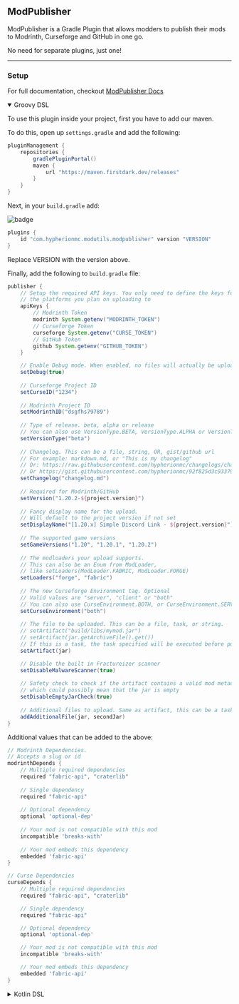 ## ModPublisher

ModPublisher is a Gradle Plugin that allows modders to publish their mods to Modrinth, Curseforge and GitHub in one go.

No need for separate plugins, just one!

---

### Setup

For full documentation, checkout [ModPublisher Docs](https://modpublisher.fdd-docs.com/)

<details open="open"><summary>Groovy DSL</summary>

To use this plugin inside your project, first you have to add our maven.

To do this, open up `settings.gradle` and add the following:

```groovy
pluginManagement {
    repositories {
        gradlePluginPortal()
        maven {
            url "https://maven.firstdark.dev/releases"
        }
    }
}
```

Next, in your `build.gradle` add:

![badge](https://maven.firstdarkdev.xyz/api/badge/latest/releases/com/hypherionmc/modutils/modpublisher?color=40c14a&name=modpublisher)

```groovy
plugins {
    id "com.hypherionmc.modutils.modpublisher" version "VERSION"
}
```

Replace VERSION with the version above.

Finally, add the following to `build.gradle` file:

```groovy
publisher {
    // Setup the required API keys. You only need to define the keys for 
    // the platforms you plan on uploading to
    apiKeys {
        // Modrinth Token
        modrinth System.getenv("MODRINTH_TOKEN")
        // Curseforge Token
        curseforge System.getenv("CURSE_TOKEN")
        // GitHub Token
        github System.getenv("GITHUB_TOKEN")
    }

    // Enable Debug mode. When enabled, no files will actually be uploaded
    setDebug(true)
    
    // Curseforge Project ID
    setCurseID("1234")
    
    // Modrinth Project ID
    setModrinthID("dsgfhs79789")
    
    // Type of release. beta, alpha or release
    // You can also use VersionType.BETA, VersionType.ALPHA or VersionType.RELEASE
    setVersionType("beta")
    
    // Changelog. This can be a file, string, OR, gist/github url
    // For example: markdown.md, or "This is my changelog"
    // Or: https://raw.githubusercontent.com/hypherionmc/changelogs/changelog.md
    // Or https://gist.githubusercontent.com/hypherionmc/92f825d3c9337964cc77c9c8c9bf65e6/raw/ceeaaee5b98c688a23398864fe480b84796a1651/test_gist.md
    setChangelog("changelog.md")
    
    // Required for Modrinth/GitHub
    setVersion("1.20.2-${project.version}")
    
    // Fancy display name for the upload.
    // Will default to the project version if not set
    setDisplayName("[1.20.x] Simple Discord Link - ${project.version}")
    
    // The supported game versions
    setGameVersions("1.20", "1.20.1", "1.20.2")
    
    // The modloaders your upload supports.
    // This can also be an Enum from ModLoader,
    // like setLoaders(ModLoader.FABRIC, ModLoader.FORGE)
    setLoaders("forge", "fabric")
    
    // The new Curseforge Environment tag. Optional
    // Valid values are "server", "client" or "both"
    // You can also use CurseEnvironment.BOTH, or CurseEnvironment.SERVER or CurseEnvironment.CLIENT
    setCurseEnvironment("both")
    
    // The file to be uploaded. This can be a file, task, or string.
    // setArtifact("build/libs/mymod.jar")
    // setArtifact(jar.getArchiveFile().get())
    // If this is a task, the task specified will be executed before publishing
    setArtifact(jar)

    // Disable the built in Fractureizer scanner
    setDisableMalwareScanner(true)
    
    // Safety check to check if the artifact contains a valid mod metadata entry,
    // which could possibly mean that the jar is empty
    setDisableEmptyJarCheck(true)
    
    // Additional files to upload. Same as artifact, this can be a task, file or string
    addAdditionalFile(jar, secondJar)
}
```

Additional values that can be added to the above:

```groovy
// Modrinth Dependencies.
// Accepts a slug or id
modrinthDepends {
    // Multiple required dependencies
    required "fabric-api", "craterlib"
    
    // Single dependency
    required "fabric-api"
    
    // Optional dependency
    optional 'optional-dep'
    
    // Your mod is not compatible with this mod
    incompatible 'breaks-with'
    
    // Your mod embeds this dependency
    embedded 'fabric-api'
}

// Curse Dependencies
curseDepends {
    // Multiple required dependencies
    required "fabric-api", "craterlib"

    // Single dependency
    required "fabric-api"

    // Optional dependency
    optional 'optional-dep'

    // Your mod is not compatible with this mod
    incompatible 'breaks-with'

    // Your mod embeds this dependency
    embedded 'fabric-api'
}
```
</details>


<details><summary>Kotlin DSL</summary>

To use this plugin inside your project, first you have to add our maven.

To do this, open up `settings.gradle.kts` and add the following:

```kotlin
pluginManagement {
    repositories {
        gradlePluginPortal()
        maven {
            url = uri("https://maven.firstdark.dev/releases")
        }
    }
}
```

Next, in your `build.gradle.kts` add:

![badge](https://maven.firstdarkdev.xyz/api/badge/latest/releases/com/hypherionmc/modutils/modpublisher?color=40c14a&name=modpublisher)

```kotlin
plugins {
    id("com.hypherionmc.modutils.modpublisher") version "VERSION"
}
```

Replace VERSION with the version above.

Finally, add the following to `build.gradle.kts` file:

```kotlin
publisher {
    // Setup the required API keys. You only need to define the keys for 
    // the platforms you plan on uploading to
    apiKeys {
        // Modrinth Token
        modrinth(System.getenv("MODRINTH_TOKEN"))
        // Curseforge Token
        curseforge(System.getenv("CURSE_TOKEN"))
        // GitHub Token
        github(System.getenv("GITHUB_TOKEN"))
    }

    // Enable Debug mode. When enabled, no files will actually be uploaded
    debug.set(true)
    
    // Curseforge Project ID
    curseID.set("12345")
    
    // Modrinth Project ID
    modrinthID.set("sdjkg8867")
    
    // GitHub repo to publish to. Only required for GitHub
    githubRepo.set("OWNER/REPO")
    
    // Type of release. beta, alpha or release
    // You can also use VersionType.BETA, VersionType.ALPHA or VersionType.RELEASE
    versionType.set("release")
    
    // Changelog. This can be a file, string, OR, gist/github url
    // For example: markdown.md, or "This is my changelog"
    // Or: https://raw.githubusercontent.com/hypherionmc/changelogs/changelog.md
    // Or https://gist.githubusercontent.com/hypherionmc/92f825d3c9337964cc77c9c8c9bf65e6/raw/ceeaaee5b98c688a23398864fe480b84796a1651/test_gist.md
    changelog.set("Coming Soon")
    
    // Required for Modrinth/GitHub
    version.set("1.3.0")
    
    // Fancy display name for the upload.
    // Will default to the project version if not set
    displayName.set("MyAwesomeMod - Version")
    
    // The supported game versions
    // setGameVersions("1.20", "1.20.1", "1.20.2")
    gameVersions.set(listOf("1.19.3", "1.19.4"))
    
    // The modloaders your upload supports.
    // This can also be an Enum from ModLoader,
    // like setLoaders(ModLoader.FORGE, ModLoader.FABRIC)
    loaders.set(listOf("forge", "fabric"))
    
    // The new Curseforge Environment tag. Optional
    // Valid values are "server", "client" or "both"
    // You can also use CurseEnvironment.BOTH, or CurseEnvironment.SERVER or CurseEnvironment.CLIENT
    // setCurseEnvironment(CurseEnvironment.CLIENT)
    curseEnvironment.set("both")
    
    // The file to be uploaded. This can be a file, task, or string.
    // setArtifact("build/libs/mymod.jar")
    // setArtifact(jar.getArchiveFile().get())
    // If this is a task, the task specified will be executed before publishing
    artifact.set(tasks.jar)

    // Disable the built in Fractureizer scanner
    disableMalwareScanner.set(true)
    
    // Safety check to check if the artifact contains a valid mod metadata entry,
    // which could possibly mean that the jar is empty
    disableEmptyJarCheck.set(true)
    
    // Additional files to upload. Same as artifact, this can be a task, file or string
    additionalFiles.set(listOf(tasks.jar))
}
```

Additional values that can be added to the above:

```kotlin
// Modrinth Dependencies.
// Accepts a slug or id
modrinthDepends {
    // Multiple required dependencies
    required("fabric-api", "craterlib")
    
    // Single dependency
    required("fabric-api")
    
    // Optional dependency
    optional("optional-mod")
    
    // Your mod is not compatible with this mod
    incompatible("breaks-with")
    
    // Your mod embeds this dependency
    embedded("rift")
}

// Curse Dependencies
curseDepends {
    // Multiple required dependencies
    required("fabric-api", "craterlib")

    // Single dependency
    required("fabric-api")

    // Optional dependency
    optional("optional-mod", "another-mod")

    // Your mod is not compatible with this mod
    incompatible("breaks-with")

    // Your mod embeds this dependency
    embedded("rift")
}
```
</details>
